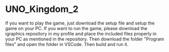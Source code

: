 # UNO_Kingdom_2
If you want to play the game, just download the setup file and setup the game on your PC. If you want to run the game, please download the igraphics repository in my profile and place the included files properly in your PC as mentioned in the repository. Then download the folder "Program files" and open the folder in VSCode. Then build and run it. 
